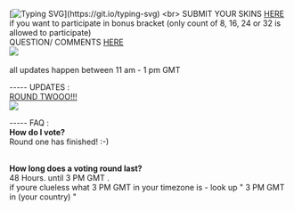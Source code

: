 [![Typing SVG](https://readme-typing-svg.demolab.com/?lines=VOTEEEEEEE=NOWWWWW;HAVE+FUN+&+GOODLUCK!)](https://git.io/typing-svg) <br> 
SUBMIT YOUR SKINS [HERE](https://docs.google.com/forms/d/e/1FAIpQLSfYg2M-jF5qxjHqHiYPSuILCSEBzUweZGftOstJh-6FpEyhIw/viewform) if you want to participate in bonus bracket (only count of 8, 16, 24 or 32 is allowed to participate)  <br> QUESTION/ COMMENTS [HERE](https://ptskinbracket2025.atabook.org/) <br> <img src="https://komarev.com/ghpvc/?username=skinbracket&color=5C5C5C&style=flat-square&label=views&base=0"> <br> <BR> all updates happen between 11 am - 1 pm GMT <br>


 ----- UPDATES : <BR> [ROUND TWOOO!!!](https://surveymars.com/q/inCwjtBs9) <br>
![](https://files.catbox.moe/cu7550.png) <br>

 ----- FAQ : <br>
**How do I vote?** <br>
Round one has finished! :-) <br> <br>

**How long does a voting round last?** <br>
48 Hours. until 3 PM GMT .<br> if youre clueless what 3 PM GMT in your timezone is - look up " 3 PM GMT in (your country) "
